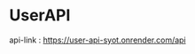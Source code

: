 # UserAPI

api-link : <a link="https://user-api-syot.onrender.com/api">https://user-api-syot.onrender.com/api</a>
